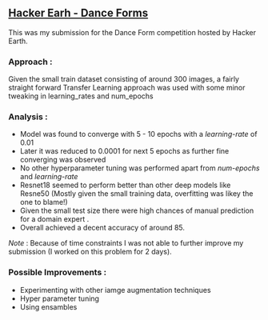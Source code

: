 ## [Hacker Earh - Dance Forms](https://www.hackerearth.com/challenges/competitive/hackerearth-deep-learning-challenge-identify-dance-form/machine-learning/identify-the-dance-form-deea77f8/)
This was my submission for the Dance Form competition hosted by Hacker Earth.

### Approach : </br>
Given the small train dataset consisting of around 300 images, a fairly straight forward Transfer Learning approach was used with some minor tweaking in learning_rates and num_epochs</br>

### Analysis : </br> 
- Model was found to converge with 5 - 10 epochs with a _learning-rate_ of 0.01
- Later it was reduced to 0.0001 for next 5 epochs as further fine converging was observed
- No other hyperparameter tuning was performed apart from _num-epochs_ and _learning-rate_
- Resnet18 seemed to perform better than other deep models like Resne50 (Mostly given the small training data, overfitting was likey the one to blame!)
- Given the small test size there were high chances of manual prediction for a domain expert .</br>
- Overall achieved a decent accuracy of around 85.

_Note_ : Because of time constraints I was not able to further improve my submission (I worked on this problem for 2 days). 
 </br>
 
### Possible Improvements : </br>

- Experimenting with other iamge augmentation techniques
- Hyper parameter tuning
- Using ensambles
